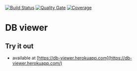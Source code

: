 [![Build Status](https://travis-ci.org/blahami2/db-viewer.svg?branch=master)](https://travis-ci.org/blahami2/db-viewer)
[![Quality Gate](https://sonarcloud.io/api/project_badges/measure?project=cz.blahami2%3Adbviewer&metric=alert_status)](https://sonarcloud.io/dashboard/index/cz.blahami2:dbviewer)
[![Coverage](https://sonarcloud.io/api/project_badges/measure?project=cz.blahami2%3Adbviewer&metric=coverage)](https://sonarcloud.io/component_measures?id=cz.blahami2%3Adbviewer&metric=Coverage)



# DB viewer

## Try it out
- available at [https://db-viewer.herokuapp.com](https://db-viewer.herokuapp.com/)
